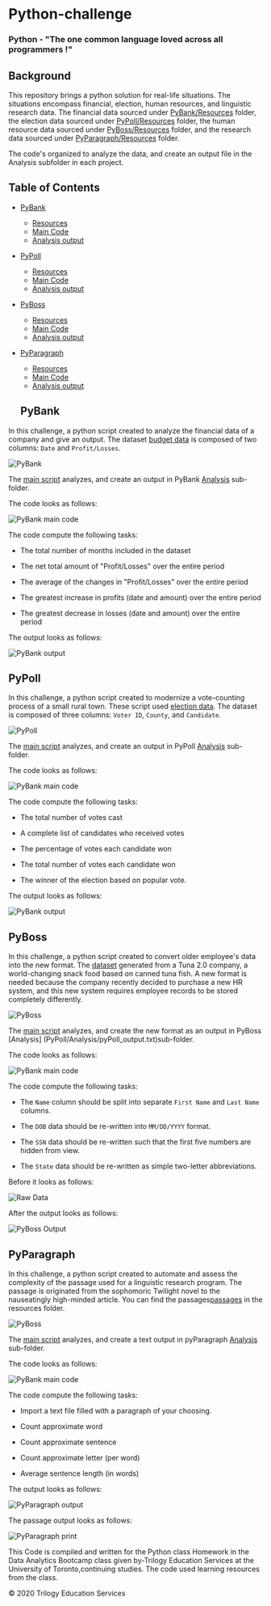 # Python-challenge 
### Python - "The one common language loved across all programmers !"

## Background
This repository brings a python solution for real-life situations. The situations encompass financial, election, human resources, and linguistic research data. The financial data sourced under [PyBank/Resources](PyBank/Resources/budget_data.csv) folder, the election data sourced under [PyPoll/Resources](PyPoll/Resources/) folder, the human resource data sourced under [ PyBoss/Resources](PyBoss/Resources/employee_data.csv) folder, and the research data sourced under [PyParagraph/Resources](PyParagraph/Resources) folder.

The code's organized to analyze the data, and create an output file in the Analysis subfolder in each project. 

<!-- TABLE OF CONTENTS -->
## Table of Contents

* [PyBank](PyBank/)
  * [Resources](PyBank/Resources/budget_data.csv)
  * [Main Code](PyBank/main.py)
  * [Analysis output](PyBank/Analysis/pyBank_output.txt)
* [PyPoll](PyPoll/)
  * [Resources](PyPoll/Resources/)
  * [Main Code](PyPoll/main.py)
  * [Analysis output](PyPoll/Analysis/pyPoll_output.txt)
* [PyBoss](PyBoss/)
  * [Resources](PyBoss/Resources/employee_data.csv)
  * [Main Code](PyBoss/main.py)
  * [Analysis output](PyBoss/Analysis/pyBoss_output.txt)
* [PyParagraph](PyParagraph/)
  * [Resources](PyParagraph/Resources/)
  * [Main Code](PyParagraph/main.py)
  * [Analysis output](PyParagraph/Analysis/pyParagraph_output.txt)
  
  ## PyBank
In this challenge, a python script created to analyze the financial data of a company and give an output. The dataset [budget data](PyBank/Resources/budget_data.csv) is composed of two columns: `Date` and `Profit/Losses`.

 ![PyBank](Images/Budget.gif)
 
The [main script](PyBank/main.py) analyzes, and create an output in PyBank [Analysis](PyBank/Analysis/pyBank_output.txt) sub-folder. 
 
  The code looks as follows:
 
 ![PyBank main code](Images/pynbank.gif)
 
 The code compute the following tasks:
 
  * The total number of months included in the dataset

  * The net total amount of "Profit/Losses" over the entire period

  * The average of the changes in "Profit/Losses" over the entire period

  * The greatest increase in profits (date and amount) over the entire period

  * The greatest decrease in losses (date and amount) over the entire period

The output looks as follows:

![PyBank output](Images/Financial_analysis.png)

 ## PyPoll
 
 In this challenge, a python script created to modernize a vote-counting process of a small rural town. These script used [election data](PyPoll/Resources/). The dataset is composed of three columns: `Voter ID`, `County`, and `Candidate`.
 
 ![PyPoll](Images/pypoll1.gif)
 
The [main script](PyPoll/main.py) analyzes, and create an output in PyPoll [Analysis](PyPoll/Analysis/pyPoll_output.txt) sub-folder. 
 
  The code looks as follows:
  
  ![PyBank main code](Images/pypoll.gif)
 
 The code compute the following tasks:
 
  * The total number of votes cast

  * A complete list of candidates who received votes

  * The percentage of votes each candidate won

  * The total number of votes each candidate won

  * The winner of the election based on popular vote.
  
  The output looks as follows:

![PyBank output](Images/election_analyis.png)
  
 ## PyBoss 
 
In this challenge, a python script created to convert older employee's data into the new format. The [dataset](PyBoss/Resources/employee_data.csv) generated from a Tuna 2.0 company, a world-changing snack food based on canned tuna fish. A new format is needed because the company recently decided to purchase a new HR system, and this new system requires employee records to be stored completely differently.
 
 ![PyBoss](Images/pybos2.gif)

The [main script](PyBoss/main.py) analyzes, and create the new format as an output in PyBoss [Analysis] (PyPoll/Analysis/pyPoll_output.txt)sub-folder.

The code looks as follows:

 ![PyBank main code](Images/pyboss.gif)
 
 The code compute the following tasks:
 
  * The `Name` column should be split into separate `First Name` and `Last Name` columns.

  * The `DOB` data should be re-written into `MM/DD/YYYY` format.

  * The `SSN` data should be re-written such that the first five numbers are hidden from view.

  * The `State` data should be re-written as simple two-letter abbreviations.
  
  Before it looks as follows:
  
 ![Raw Data ](Images/PyBoss_Before.png)
  
 After the output looks as follows:
  
 ![PyBoss Output ](Images/PyBoss_After.png)
 
  ## PyParagraph
  
In this challenge, a python script created to automate and assess the complexity of the passage used for a linguistic research program. The passage is originated from the sophomoric Twilight novel to the nauseatingly high-minded article. You can find the passages[passages](PyParagraph/Resources/) in the resources folder. 
  
  ![PyBoss](Images/pyparagraph_2.gif)
 
The [main script](PyParagraph/main.py) analyzes, and create a text output in pyParagraph [Analysis](PyParagraph/Analysis/pyParagraph_output.txtt) sub-folder.  
 
 The code looks as follows:
 
 ![PyBank main code](Images/pyparagraph.gif)
 
 The code compute the following tasks:
 
  * Import a text file filled with a paragraph of your choosing.
  
  * Count approximate word

  * Count approximate sentence 

  * Count approximate letter (per word)

  * Average sentence length (in words)
  
  The output looks as follows:
  
  ![PyParagraph output](Images/pyparagraph_print.png)
  

  The passage output looks as follows:
  
  ![PyParagraph print](Images/PyParagraph.png)
 
  
  


This Code is compiled and written for the Python class Homework in the Data Analytics Bootcamp class given by-Trilogy Education Services at the University of Toronto,continuing studies. The code used learning resources from the class.

 © 2020 Trilogy Education Services

  
 
 
 
